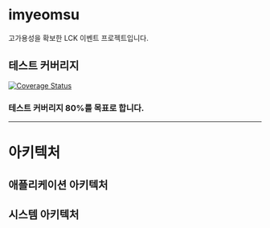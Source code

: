 # imyeomsu
고가용성을 확보한 LCK 이벤트 프로젝트입니다.
## 테스트 커버리지
<a href='https://coveralls.io/github/I-m-YeomSu/imyeomsu-lck?branch=main'><img src='https://coveralls.io/repos/github/I-m-YeomSu/imyeomsu-lck/badge.svg?branch=main' alt='Coverage Status' /></a>
### 테스트 커버리지 80%를 목표로 합니다.

---
# 아키텍처

## 애플리케이션 아키텍처

## 시스템 아키텍처


